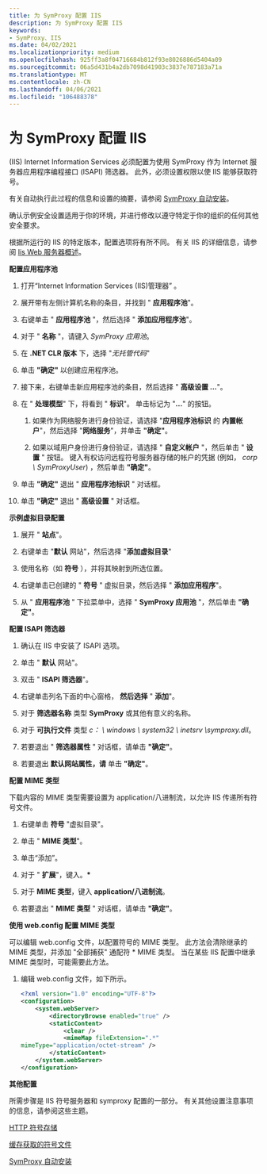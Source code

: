 ```yaml
---
title: 为 SymProxy 配置 IIS
description: 为 SymProxy 配置 IIS
keywords:
- SymProxy、IIS
ms.date: 04/02/2021
ms.localizationpriority: medium
ms.openlocfilehash: 925ff3a8f04716684b812f93e8026886d5404a09
ms.sourcegitcommit: 06a5d431b4a2db7098d41903c3837e787183a71a
ms.translationtype: MT
ms.contentlocale: zh-CN
ms.lasthandoff: 04/06/2021
ms.locfileid: "106488378"
---
```

# <a name="configuring-iis-for-symproxy"></a>为 SymProxy 配置 IIS

 (IIS) Internet Information Services 必须配置为使用 SymProxy 作为 Internet 服务器应用程序编程接口 (ISAPI) 筛选器。 此外，必须设置权限以使 IIS 能够获取符号。

有关自动执行此过程的信息和设置的摘要，请参阅 [SymProxy 自动安装](symproxy-automated-installation.md)。

确认示例安全设置适用于你的环境，并进行修改以遵守特定于你的组织的任何其他安全要求。

根据所运行的 IIS 的特定版本，配置选项将有所不同。 有关 IIS 的详细信息，请参阅 [Iis Web 服务器概述](/iis/get-started/introduction-to-iis/iis-web-server-overview)。

**配置应用程序池**

1.  打开“Internet Information Services (IIS)管理器” 。

2.  展开带有左侧计算机名称的条目，并找到 " **应用程序池**"。

3.  右键单击 " **应用程序池** "，然后选择 " **添加应用程序池**"。

4.  对于 " **名称** "，请键入 *SymProxy 应用池*。

5.  在 **.NET CLR 版本** 下，选择 "*无托管代码*"

6.  单击 **"确定"** 以创建应用程序池。

7.  接下来，右键单击新应用程序池的条目，然后选择 " **高级设置 ...**"。

8.  在 " **处理模型**" 下，将看到 " **标识**"。 单击标记为 "**...**" 的按钮。

    1.  如果作为网络服务进行身份验证，请选择 "**应用程序池标识** 的 **内置帐户**"，然后选择 "**网络服务**"，并单击 **"确定"**。

    2.  如果以域用户身份进行身份验证，请选择 " **自定义帐户** "，然后单击 " **设置** " 按钮。 键入有权访问远程符号服务器存储的帐户的凭据 (例如， *corp \\ SymProxyUser*) ，然后单击 **"确定"**。

9.  单击 **"确定"** 退出 " **应用程序池标识** " 对话框。

10. 单击 **"确定"** 退出 " **高级设置** " 对话框。

**示例虚拟目录配置**

1.  展开 " **站点**"。

2.  右键单击 "**默认** 网站"，然后选择 "**添加虚拟目录**"

3.  使用名称（如 **符号** ），并将其映射到所选位置。

3.  右键单击已创建的 " **符号** " 虚拟目录，然后选择 " **添加应用程序**"。

5.  从 " **应用程序池** " 下拉菜单中，选择 " **SymProxy 应用池** "，然后单击 **"确定"**。

**配置 ISAPI 筛选器**

1. 确认在 IIS 中安装了 ISAPI 选项。

2.  单击 " **默认** 网站"。

3.  双击 " **ISAPI 筛选器**"。

4.  右键单击列名下面的中心窗格， **然后选择** " **添加**"。

5.  对于 **筛选器名称** 类型 **SymProxy** 或其他有意义的名称。

6.  对于 **可执行文件** 类型 *c： \\ windows \\ system32 \\ inetsrv \\symproxy.dll*。

7.  若要退出 " **筛选器属性** " 对话框，请单击 **"确定"**。

8.  若要退出 **默认网站属性，请** 单击 **"确定"**。

**配置 MIME 类型**

下载内容的 MIME 类型需要设置为 application/八进制流，以允许 IIS 传递所有符号文件。

1. 右键单击 **符号** "虚拟目录"。

2. 单击 " **MIME 类型**"。

3. 单击“添加”。

5. 对于 " **扩展**"，键入。**\***

6. 对于 **MIME 类型**，键入 **application/八进制流**。

7. 若要退出 " **MIME 类型** " 对话框，请单击 **"确定"**。

**使用 web.config 配置 MIME 类型**

可以编辑 web.config 文件，以配置符号的 MIME 类型。 此方法会清除继承的 MIME 类型，并添加 "全部捕获" 通配符 \* MIME 类型。 当在某些 IIS 配置中继承 MIME 类型时，可能需要此方法。

1.  编辑 web.config 文件，如下所示。

    ```xml
    <?xml version="1.0" encoding="UTF-8"?>
    <configuration>
        <system.webServer>
            <directoryBrowse enabled="true" />
            <staticContent>
                <clear />
                <mimeMap fileExtension=".*" 
    mimeType="application/octet-stream" />
            </staticContent>
        </system.webServer>
    </configuration>
    ```

**其他配置** 

所需步骤是 IIS 符号服务器和 symproxy 配置的一部分。 有关其他设置注意事项的信息，请参阅这些主题。

[HTTP 符号存储](http-symbol-stores.md)

[缓存获取的符号文件](caching-acquired-symbol-files.md)

[SymProxy 自动安装](symproxy-automated-installation.md)

